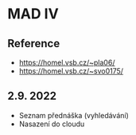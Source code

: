# MAD IV


## Reference

- https://homel.vsb.cz/~pla06/
- https://homel.vsb.cz/~svo0175/

## 2.9. 2022

- Seznam přednáška (vyhledávání)
- Nasazení do cloudu










